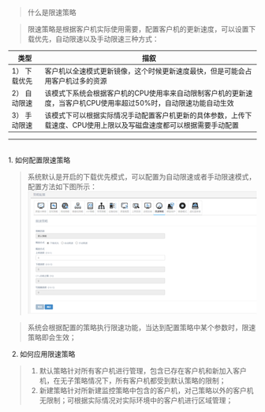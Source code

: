 <blockquote class="info">
	什么是限速策略
</blockquote> 

> 限速策略是根据客户机实际使用需要，配置客户机的更新速度，可以设置下载优先，自动限速以及手动限速三种方式：

|类型|描叙|
|---|---|
|1）	下载优先|客户机以全速模式更新镜像，这个时候更新速度最快，但是可能会占用客户机过多的资源|
|2）	自动限速|该模式下系统会根据客户机的CPU使用率来自动限制客户机的更新速度，当客户机CPU使用率超过50%时，自动限速功能自动生效|
|3）	手动限速|该模式下可以根据实际情况手动配置客户机更新的具体参数，上传下载速度、CPU使用上限以及写磁盘速度都可以根据需要手动配置|
* * * * * 

</br>
1. 如何配置限速策略

> 系统默认是开启的下载优先模式，可以配置为自动限速或者手动限速模式，配置方法如下图所示：
> ![](../../images/screenshot_1526204017031.png)

<blockquote class="warning">
    系统会根据配置的策略执行限速功能，当达到配置策略中某个参数时，限速策略即会生效；
</blockquote> 

2. 如何应用限速策略

> 1)	默认策略针对所有客户机进行管理，包含已存在客户机和新加入客户机，在无子策略情况下，所有客户机都受到默认策略的限制；
> 2)	新建策略针对所新建监控策略中包含的客户机，对己策略以外的客户机无限制；可根据实际情况对实际环境中的客户机进行区域管理；
 